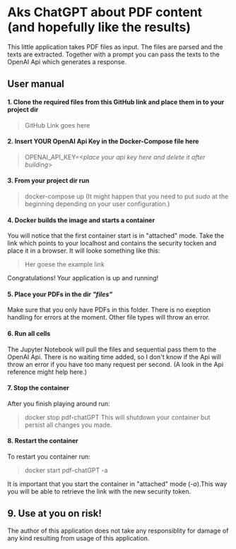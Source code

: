 # Aks ChatGPT about PDF content (and hopefully like the results)

This little application takes PDF files as input. The files are parsed and the texts are extracted.
Together with a prompt you can pass the texts to the OpenAI Api which generates a response.

## User manual

#### 1. Clone the required files from this GitHub link and place them in to your project dir
> GitHub Link goes here

#### 2. Insert YOUR OpenAI Api Key in the Docker-Compose file here
> OPENAI_API_KEY=<*place your api key here and delete it after building*>

#### 3. From your project dir run
> docker-compose up
(It might happen that you need to put *sudo* at the beginning depending on your user configuration.)

#### 4. Docker builds the image and starts a container
You will notice that the first container start is in "attached" mode.
Take the link which points to your localhost and contains the security tocken and place it in a browser. It will looke something like this:
> Her goese the example link

Congratulations! Your application is up and running!

#### 5. Place your PDFs in the dir *"files"*
Make sure that you only have PDFs in this folder. There is no exeption handling for errors at the moment. Other file types will throw an error.

#### 6. Run all cells
The Jupyter Notebook will pull the files and sequential pass them to the OpenAI Api. There is no waiting time added, so I don't know if the Api will throw an error if you have too many request per second.
(A look in the Api reference might help here.)

#### 7. Stop the container
After you finish playing around run:
> docker stop pdf-chatGPT
This will shutdown your container but persist all changes you made.

#### 8. Restart the container
To restart you container run:
> docker start pdf-chatGPT -a

It is important that you start the container in "attached" mode (*-a*).This way you will be able to retrieve the link with the new security token.


## 9. Use at you on risk!
The author of this application does not take any responsiblity for damage of any kind resulting from usage of this application.